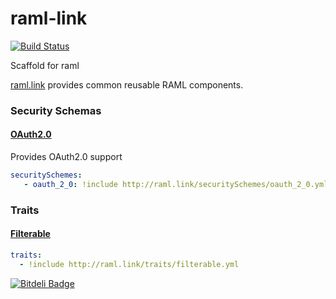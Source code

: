 # raml-link

[![Build Status](http://img.shields.io/travis/cybertk/raml-link.svg?style=flat)](https://travis-ci.org/cybertk/raml-link)

Scaffold for raml

[raml.link](http://raml.link) provides common reusable RAML components.


### Security Schemas

#### [OAuth2.0](http://raml.link/securitySchemes/oauth_2_0.yml)

Provides OAuth2.0 support

 ```yaml
 securitySchemes:
    - oauth_2_0: !include http://raml.link/securitySchemes/oauth_2_0.yml
 ```

### Traits

#### [Filterable](http://raml.link/traits/filterable.yml)

```yaml
traits:
  - !include http://raml.link/traits/filterable.yml
```


[![Bitdeli Badge](https://d2weczhvl823v0.cloudfront.net/cybertk/raml-link/trend.png)](https://bitdeli.com/free "Bitdeli Badge")

